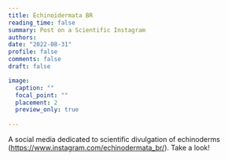 ```yaml
---
title: Echinoidermata BR
reading_time: false
summary: Post on a Scientific Instagram
authors: 
date: "2022-08-31"
profile: false
comments: false
draft: false

image:
  caption: ""
  focal_point: ""
  placement: 2
  preview_only: true
  
---
```


 A social media dedicated to scientific divulgation of echinoderms (https://www.instagram.com/echinodermata_br/). Take a look!
